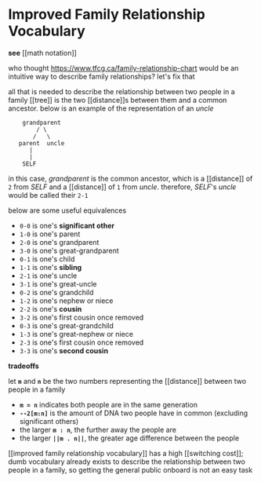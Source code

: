 # Improved Family Relationship Vocabulary

**see** [[math notation]]

who thought <https://www.tfcg.ca/family-relationship-chart> would be an intuitive way to describe family relationships? let's fix that

all that is needed to describe the relationship between two people in a family [[tree]] is the two [[distance]]s between them and a common ancestor. below is an example of the representation of an _uncle_

```
    grandparent
        / \
       /   \
   parent  uncle
      |
      |
    SELF
```

in this case, _grandparent_ is the common ancestor, which is a [[distance]] of `2` from _SELF_ and a [[distance]] of `1` from _uncle_. therefore, _SELF_'s _uncle_ would be called their `2-1`

below are some useful equivalences

- `0-0` is one's **significant other**
- `1-0` is one's parent
- `2-0` is one's grandparent
- `3-0` is one's great-grandparent
- `0-1` is one's child
- `1-1` is one's **sibling**
- `2-1` is one's uncle
- `3-1` is one's great-uncle
- `0-2` is one's grandchild
- `1-2` is one's nephew or niece
- `2-2` is one's **cousin**
- `3-2` is one's first cousin once removed
- `0-3` is one's great-grandchild
- `1-3` is one's great-nephew or niece
- `2-3` is one's first cousin once removed
- `3-3` is one's **second cousin**

**tradeoffs**

let **`m`** and **`n`** be the two numbers representing the [[distance]] between two people in a family

- **`m = n`** indicates both people are in the same generation
- **`--2[m:n]`** is the amount of DNA two people have in common (excluding significant others)
- the larger **`m : n`**, the further away the people are
- the larger **`||m . n||`**, the greater age difference between the people

[[improved family relationship vocabulary]] has a high [[switching cost]]; dumb vocabulary already exists to describe the relationship between two people in a family, so getting the general public onboard is not an easy task
